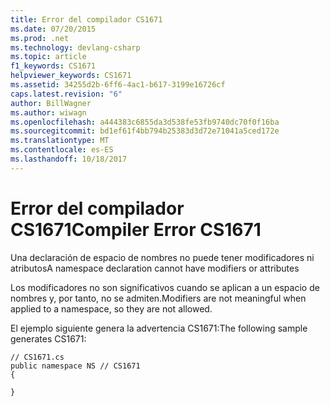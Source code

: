 ```yaml
---
title: Error del compilador CS1671
ms.date: 07/20/2015
ms.prod: .net
ms.technology: devlang-csharp
ms.topic: article
f1_keywords: CS1671
helpviewer_keywords: CS1671
ms.assetid: 34255d2b-6ff6-4ac1-b617-3199e16726cf
caps.latest.revision: "6"
author: BillWagner
ms.author: wiwagn
ms.openlocfilehash: a444383c6855da3d538fe53fb9740dc70f0f16ba
ms.sourcegitcommit: bd1ef61f4bb794b25383d3d72e71041a5ced172e
ms.translationtype: MT
ms.contentlocale: es-ES
ms.lasthandoff: 10/18/2017
---
```

# <a name="compiler-error-cs1671"></a><span data-ttu-id="16ba7-102">Error del compilador CS1671</span><span class="sxs-lookup"><span data-stu-id="16ba7-102">Compiler Error CS1671</span></span>
<span data-ttu-id="16ba7-103">Una declaración de espacio de nombres no puede tener modificadores ni atributos</span><span class="sxs-lookup"><span data-stu-id="16ba7-103">A namespace declaration cannot have modifiers or attributes</span></span>  
  
 <span data-ttu-id="16ba7-104">Los modificadores no son significativos cuando se aplican a un espacio de nombres y, por tanto, no se admiten.</span><span class="sxs-lookup"><span data-stu-id="16ba7-104">Modifiers are not meaningful when applied to a namespace, so they are not allowed.</span></span>  
  
 <span data-ttu-id="16ba7-105">El ejemplo siguiente genera la advertencia CS1671:</span><span class="sxs-lookup"><span data-stu-id="16ba7-105">The following sample generates CS1671:</span></span>  
  
```  
// CS1671.cs  
public namespace NS // CS1671  
{  
  
}  
```
